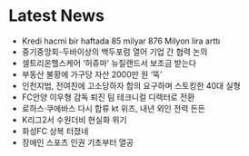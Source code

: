 # Latest News
-  Kredi hacmi bir haftada 85 milyar 876 Milyon lira arttı
-  중기중앙회-두바이상의 백두포럼 열어 기업 간 협력 논의
-  셀트리온헬스케어 ‘허쥬마’ 뉴질랜드서 보조금 받는다
-  부동산 불황에 가구당 자산 2000만 원 ‘뚝’
-  인천지법, 전여친에 고소당하자 합의 요구하며 스토킹한 40대 실형
-  FC안양 이우형 감독 퇴진 팀 테크니컬 디렉터로 전환
-  로하스·쿠에바스 다시 합류 kt 위즈, 내년 외인 전력 든든
-  K리그2서 수원더비 현실화 위기
-  화성FC 상복 터졌네
-  장애인 스포츠 인권 기초부터 열공
